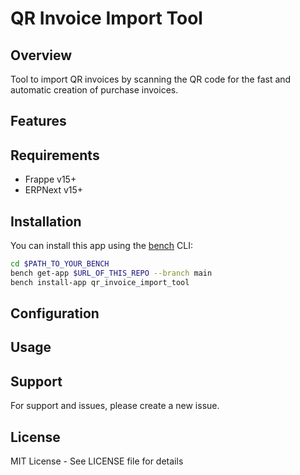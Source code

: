 # QR Invoice Import Tool

## Overview
Tool to import QR invoices by scanning the QR code for the fast and automatic creation of purchase invoices.

## Features


## Requirements
- Frappe v15+
- ERPNext v15+

## Installation
You can install this app using the [bench](https://github.com/frappe/bench) CLI:

```bash
cd $PATH_TO_YOUR_BENCH
bench get-app $URL_OF_THIS_REPO --branch main
bench install-app qr_invoice_import_tool
```

## Configuration


## Usage



## Support
For support and issues, please create a new issue.

## License
MIT License - See LICENSE file for details
